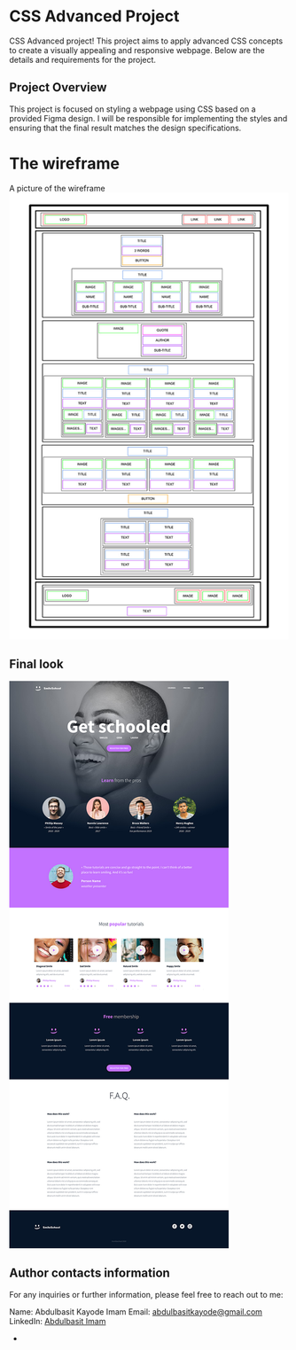 # CSS Advanced Project

CSS Advanced project! This project aims to apply advanced CSS concepts to create a visually appealing and responsive webpage. Below are the details and requirements for the project.

## Project Overview

This project is focused on styling a webpage using CSS based on a provided Figma design. I will be responsible for implementing the styles and ensuring that the final result matches the design specifications.

# The wireframe
A picture of the wireframe
![Screenshot](wireframe.jpg)


## Final look
![screenshot](final.jpg)

## Author contacts information
For any inquiries or further information, please feel free to reach out to me:

Name: Abdulbasit Kayode Imam
Email: abdulbasitkayode@gmail.com
LinkedIn: [Abdulbasit Imam](www.linkedin.com/in/abdulbasitimam)

- 
